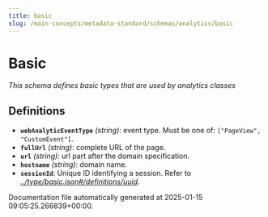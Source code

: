 ```yaml
---
title: basic
slug: /main-concepts/metadata-standard/schemas/analytics/basic
---
```


# Basic

*This schema defines basic types that are used by analytics classes*

## Definitions

- **`webAnalyticEventType`** *(string)*: event type. Must be one of: `["PageView", "CustomEvent"]`.
- **`fullUrl`** *(string)*: complete URL of the page.
- **`url`** *(string)*: url part after the domain specification.
- **`hostname`** *(string)*: domain name.
- **`sessionId`**: Unique ID identifying a session. Refer to *[../type/basic.json#/definitions/uuid](#/type/basic.json#/definitions/uuid)*.


Documentation file automatically generated at 2025-01-15 09:05:25.266839+00:00.
